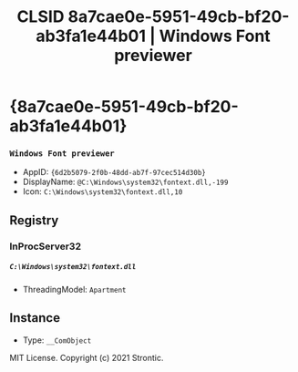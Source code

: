 ﻿---
title: "CLSID 8a7cae0e-5951-49cb-bf20-ab3fa1e44b01 | Windows Font previewer"
excerpt: What is COM-Object CLSID 8a7cae0e-5951-49cb-bf20-ab3fa1e44b01?
---

# {8a7cae0e-5951-49cb-bf20-ab3fa1e44b01}

### `Windows Font previewer`
* AppID: `{6d2b5079-2f0b-48dd-ab7f-97cec514d30b}`
* DisplayName: `@C:\Windows\system32\fontext.dll,-199`
* Icon: `C:\Windows\system32\fontext.dll,10`

## Registry


### InProcServer32

##### `C:\Windows\system32\fontext.dll`
* ThreadingModel: `Apartment`

## Instance

* Type: `__ComObject`

MIT License. Copyright (c) 2021 Strontic.


